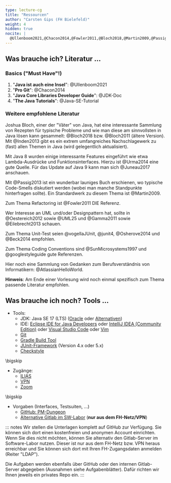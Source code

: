 ```yaml
---
type: lecture-cg
title: "Ressourcen"
author: "Carsten Gips (FH Bielefeld)"
weight: 4
hidden: true
nocite: |
  @Ullenboom2021,@Chacon2014,@Fowler2011,@Bloch2018,@Martin2009,@Passig2013,@Urma2014
---
```



## Was brauche ich? Literatur ...

### Basics ("Must Have"!)

1.  "**Java ist auch eine Insel**": @Ullenboom2021
2.  "**Pro Git**": @Chacon2014
3.  "**Java Core Libraries Developer Guide**": @JDK-Doc
4.  "**The Java Tutorials**": @Java-SE-Tutorial

### Weitere empfohlene Literatur

Joshua Bloch, einer der "Väter" von Java, hat eine interessante Sammlung von Rezepten für
typische Probleme und wie man diese am sinnvollsten in Java lösen kann gesammelt: @Bloch2018
bzw. @Bloch2011 (ältere Version). Mit @Inden2013 gibt es ein extrem umfangreiches Nachschlagewerk
zu (fast) allen Themen in Java (wird gelegentlich aktualisiert).

Mit Java 8 wurden einige interessante Features eingeführt wie etwa Lambda-Ausdrücke und
Funktionsinterfaces. Hierzu ist @Urma2014 eine gute Quelle. Für das Update auf Java 9 kann
man sich @Juneau2017 anschauen.

Mit @Passig2013 ist ein wunderbar launiges Buch erschienen, wo typische Code-Smells diskutiert
werden (wobei man manche Standpunkte hinterfragen sollte). Ein Standardwerk zu diesem Thema
ist @Martin2009.

Zum Thema Refactoring ist @Fowler2011 DIE Referenz.

Wer Interesse an UML und/oder Designpattern hat, sollte in @Oestereich2012 sowie @UML25 und
@Gamma2011 sowie @Eilebrecht2013 schauen.

Zum Thema Unit-Test seien @vogellaJUnit, @junit4, @Osherove2014 und @Beck2014 empfohlen.

Zum Thema Coding Conventions sind @SunMicrosystems1997 und @googlestyleguide gute Referenzen.

Hier noch eine Sammlung von Gedanken zum Berufsverständnis von Informatikern: @AtlassianHelloWorld.

**Hinweis**: Am Ende einer Vorlesung wird noch einmal spezifisch zum Thema passende Literatur empfohlen.


## Was brauche ich noch? Tools ...

*   Tools:
    *   JDK: Java SE 17 (LTS) ([Oracle](https://www.oracle.com/java/technologies/downloads/) oder [Alternativen](https://code.visualstudio.com/docs/languages/java#_install-a-java-development-kit-jdk))
    *   IDE: [Eclipse IDE for Java Developers](https://www.eclipse.org/downloads/)
        oder [IntelliJ IDEA (Community Edition)](https://www.jetbrains.com/idea/)
        oder [Visual Studio Code](https://code.visualstudio.com/)
        oder [Vim](https://www.vim.org/)
    *   [Git](https://git-scm.com/)
    *   [Gradle Build Tool](https://gradle.org/)
    *   [JUnit-Framework](https://junit.org/) (Version 4.x oder 5.x)
    *   [Checkstyle](https://checkstyle.org/)

\bigskip

*   Zugänge:
    *   [ILIAS](https://www.fh-bielefeld.de/elearning/goto.php?target=crs_1015325&client_id=FH-Bielefeld)
    *   [VPN](https://www.fh-bielefeld.de/dvz/it-services/vpn)
    *   [Zoom](https://www.fh-bielefeld.de/dvz/zoom)

\bigskip

<!-- TODO: Konkrete Links zu den späteren Repos einbauen -->
*   Vorgaben (Interfaces, Testsuiten, ...)
    *   [GitHub: PM-Dungeon](https://github.com/PM-Dungeon)
    *   [Alternative Gitlab im SW-Labor](http://git03-ifm-min.ad.fh-bielefeld.de) (**nur aus dem FH-Netz/VPN**)

::: notes
Wir stellen die Unterlagen komplett auf GitHub zur Verfügung. Sie können sich dort einen kostenfreien und anonymen Account
einrichten. Wenn Sie dies nicht möchten, können Sie alternativ den Gitlab-Server im Software-Labor nutzen. Dieser ist
nur aus dem FH-Netz bzw. VPN heraus erreichbar und Sie können sich dort mit Ihren FH-Zugangsdaten anmelden (Reiter "LDAP").

Die Aufgaben werden ebenfalls über GitHub oder den internen Gitlab-Server abgegeben (Ausnahmen siehe Aufgabenblätter). Dafür
richten wir Ihnen jeweils ein privates Repo ein.
:::
